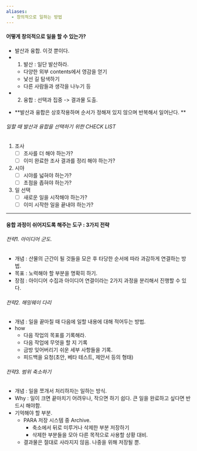 ```yaml
---
aliases:
  - 창의적으로 일하는 방법
---
```

#### 어떻게 창의적으로 일을 할 수 있는가?
- 발산과 융합. 이것 뿐이다.
- 1. 발산 : 일단 발산하라.
	- 다양한 외부 contents에서 영감을 얻기
	- 낯선 길 탐색하기
	- 다른 사람들과 생각을 나누기 등
- 2. 융합 : 선택과 집중 -> 결과물 도출.
* **발산과 융합은 상호작용하며 순서가 정해져 있지 않으며 반복해서 일어난다. **

###### 일할 때 발산과 융합을 선택하기 위한 CHECK LIST
1. 조사
	- [ ] 조사를 더 해야 하는가?
	- [ ] 이미 완료한 조사 결과를 정리 해야 하는가?
2. 시야
	- [ ] 시야를 넓혀야 하는가?
	- [ ] 초점을 좁혀야 하는가?
3. 일 선택
	- [ ] 새로운 일을 시작해야 하는가?
	- [ ] 이미 시작한 일을 끝내야 하는가?

---

#### 융합 과정이 쉬어지도록 해주는 도구 : 3가지 전략
###### 전략1. 아이디어 군도.
- 개념 : 산물의 근간이 될 것들을 모은 후 타당한 순서에 따라 과감하게 연결하는 방법.
- 목표 : 노력해야 할 부분을 명확히 하기.
- 장점 : 아이디어 수집과 아이디어 연결이라는 2가지 과정을 분리해서 진행할 수 있다.

###### 전략2. 해밍웨이 다리
- 개념 : 일을 끝마칠 때 다음에 일할 내용에 대해 적어두는 방법.
- how
	- 다음 작업의 목표를 기록해라.
	- 다음 작업에 무엇을 할 지 기록
	- 금방 잊어버리기 쉬운 세부 사항들을 기록.
	- 피드백을 요청(초안, 베타 테스트, 제안서 등의 형태)

###### 전략3. 범위 축소하기
- 개념 : 일을 쪼개서 처리하자는 일하는 방식.
- Why : 일이 크면 끝마치기 어려우나, 작으면 하기 쉽다. 큰 일을 완료하고 싶다면 반드시 해야함.
- 기억해야 할 부분.
	- PARA 저장 시스템 중 Archive.
		- 축소에서 뒤로 미루거나 삭제한 부분 저장하기
		- 삭제한 부분들을 모아 다른 목적으로 사용할 상황 대비.
	- 결과물은 절대로 사라지지 않음. 나중을 위해 저장될 뿐.